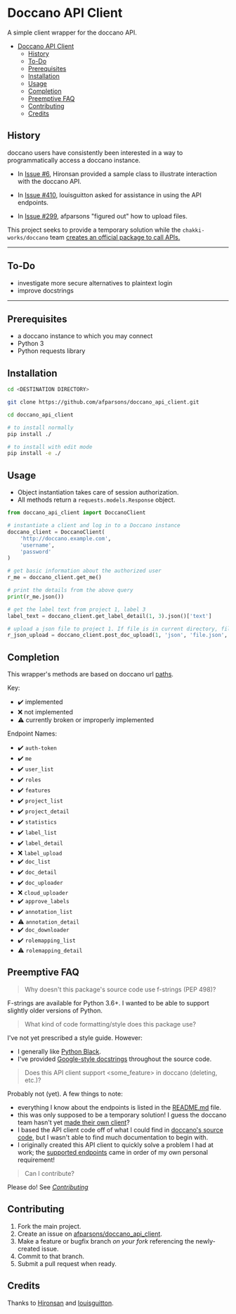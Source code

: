 # Doccano API Client

A simple client wrapper for the doccano API.

- [Doccano API Client](#doccano-api-client)
  - [History](#history)
  - [To-Do](#to-do)
  - [Prerequisites](#prerequisites)
  - [Installation](#installation)
  - [Usage](#usage)
  - [Completion](#completion)
  - [Preemptive FAQ](#preemptive-faq)
  - [Contributing](#contributing)
  - [Credits](#credits)


## History

doccano users have consistently been interested in a way to programmatically access a doccano instance.

- In [Issue #6](https://github.com/chakki-works/doccano/issues/6#issuecomment-489924577), Hironsan provided a sample class to illustrate interaction with the doccano API. 

- In [Issue #410](https://github.com/chakki-works/doccano/issues/410), louisguitton asked for assistance in using the API endpoints.

- In [Issue #299](https://github.com/chakki-works/doccano/issues/299#issuecomment-555692983), afparsons "figured out" how to upload files.

This project seeks to provide a temporary solution while the `chakki-works/doccano` team [creates an official package to call APIs.](https://github.com/chakki-works/doccano/issues/299#issuecomment-557037552)

---

## To-Do

- investigate more secure alternatives to plaintext login
- improve docstrings
  
---

## Prerequisites
- a doccano instance to which you may connect
- Python 3
- Python requests library

## Installation

```bash
cd <DESTINATION DIRECTORY>

git clone https://github.com/afparsons/doccano_api_client.git

cd doccano_api_client

# to install normally
pip install ./

# to install with edit mode
pip install -e ./
```

## Usage

- Object instantiation takes care of session authorization.
- All methods return a `requests.models.Response` object.

```python
from doccano_api_client import DoccanoClient

# instantiate a client and log in to a Doccano instance
doccano_client = DoccanoClient(
    'http://doccano.example.com',
    'username',
    'password'
)

# get basic information about the authorized user
r_me = doccano_client.get_me()

# print the details from the above query
print(r_me.json())

# get the label text from project 1, label 3
label_text = doccano_client.get_label_detail(1, 3).json()['text']

# upload a json file to project 1. If file is in current directory, file_path is omittable
r_json_upload = doccano_client.post_doc_upload(1, 'json', 'file.json', '/path/to/file/without/filename/')
```

## Completion

This wrapper's methods are based on doccano url [paths](https://github.com/chakki-works/doccano/blob/master/app/api/urls.py).

Key:

- ✔️ implemented
- ❌ not implemented
- ⚠️ currently broken or improperly implemented

Endpoint Names:

- ✔️ `auth-token`
- ✔️ `me`
- ✔️ `user_list`
- ✔️ `roles`
- ✔️ `features`
- ✔️ `project_list`
- ✔️ `project_detail`
- ✔️ `statistics`
- ✔️ `label_list`
- ✔️ `label_detail`
- ❌ `label_upload`
- ✔️ `doc_list`
- ✔️ `doc_detail`
- ✔️ `doc_uploader`
- ❌ `cloud_uploader`
- ✔️ `approve_labels`
- ✔️ `annotation_list`
- ⚠️ `annotation_detail`
- ✔️ `doc_downloader`
- ✔️ `rolemapping_list`
- ⚠️ `rolemapping_detail`

## Preemptive FAQ
> Why doesn't this package's source code use f-strings (PEP 498)? 

F-strings are available for Python 3.6+. I wanted to be able to support slightly older versions of Python.

> What kind of code formatting/style does this package use?

I've not yet prescribed a style guide. However:
- I generally like [Python Black](https://github.com/psf/black).
- I've provided [Google-style docstrings](https://sphinxcontrib-napoleon.readthedocs.io/en/latest/example_google.html) throughout the source code.

> Does this API client support <some_feature> in doccano (deleting, etc.)?

Probably not (yet). A few things to note:
- everything I know about the endpoints is listed in the [README.md](https://github.com/afparsons/doccano_api_client/blob/master/README.md#history) file. 
- this was only supposed to be a temporary solution! I guess the doccano team hasn't yet [made their own client](https://github.com/doccano/doccano/issues/299#issuecomment-557037552)?
- I based the API client code off of what I could find in [doccano's source code](https://github.com/doccano/doccano/blob/master/app/api/urls.py), but I wasn't able to find much documentation to begin with.
- I originally created this API client to quickly solve a problem I had at work; the [supported endpoints](https://github.com/afparsons/doccano_api_client/blob/master/README.md#completion) came in order of my own personal requirement!

> Can I contribute?

Please do! See _[Contributing]()_

## Contributing

1. Fork the main project.
2. Create an issue on [afparsons/doccano_api_client](https://github.com/afparsons/doccano_api_client/issues).
3. Make a feature or bugfix branch *on your fork* referencing the newly-created issue.
4. Commit to that branch. 
5. Submit a pull request when ready.

## Credits

Thanks to [Hironsan](https://github.com/Hironsan) and [louisguitton](https://github.com/louisguitton).
